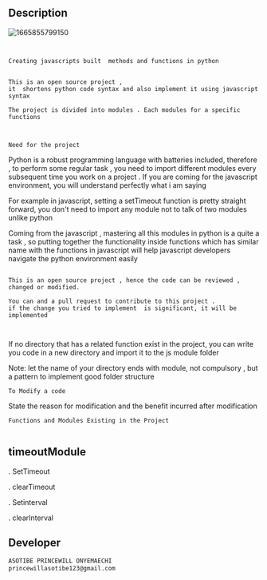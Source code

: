 ## Description
![1665855799150](https://user-images.githubusercontent.com/100746581/196001176-f9ea26de-941b-461e-8812-081d50c28e35.png)
``` 
 

Creating javascripts built  methods and functions in python
 
 
This is an open source project , 
it  shortens python code syntax and also implement it using javascript syntax
 
The project is divided into modules . Each modules for a specific functions
 
 
```
```
Need for the project
```

Python is a robust programming language with batteries included, therefore , to perform some regular task , you need to import different modules every subsequent time you work on a project  . If you are coming for the javascript environment, you will understand perfectly what i am saying
 
For example in javascript, setting a setTimeout function is pretty straight forward, you don't need to import any module not to talk of two modules unlike python
 
Coming from the javascript , mastering all this modules in python is a quite a task , so putting together the functionality inside functions which has similar name with the functions in javascript will help javascript developers navigate the python environment easily
 
```
 
This is an open source project , hence the code can be reviewed , changed or modified.

You can and a pull request to contribute to this project .
if the change you tried to implement  is significant, it will be implemented
 
```
 
 
``` To add a function
```
If no directory that has a related function exist in the project, you can write you code in a new directory
and import it to the js module folder
 
 
Note: let the name of your  directory ends with module, not compulsory , but a pattern to implement good folder structure
 
 
```
To Modify a code
```
 
State the reason for modification and the benefit incurred after modification
 
```
Functions and Modules Existing in the Project
 
```
   ## timeoutModule
   
 . SetTimeout
 
 . clearTimeout
 
 . Setinterval
 
 . clearInterval
 
 
 
 
 
 
 
## Developer
```bash
ASOTIBE PRINCEWILL ONYEMAECHI
princewillasotibe123@gmail.com
```

